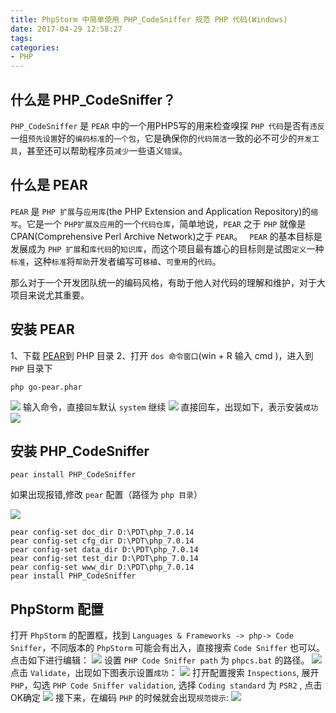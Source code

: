 ```yaml
---
title: PhpStorm 中简单使用 PHP_CodeSniffer 规范 PHP 代码(Windows)
date: 2017-04-29 12:58:27
tags:
categories:
- PHP
---
```


什么是 PHP_CodeSniffer？
-------
`PHP_CodeSniffer` 是 `PEAR` 中的一个用PHP5写的用来检查嗅探 `PHP 代码`是否有`违反`一组`预先设置`好的`编码标准`的`一个包`，它是确保你的`代码简洁`一致的必不可少的`开发工具`，甚至还可以帮助程序员`减少`一些语义`错误`。

什么是 PEAR
-------
`PEAR` 是 `PHP 扩展`与`应用库`(the PHP Extension and Application Repository)的`缩写`。它是一个 `PHP扩展及应用`的一个`代码仓库`，简单地说，`PEAR` 之于 `PHP` 就像是CPAN(Comprehensive Perl Archive Network)之于 `PEAR`。
` PEAR` 的基本目标是发展成为 `PHP 扩展`和`库代码`的`知识库`，而这个项目最有雄心的目标则是试图`定义`一种`标准`，这种`标准`将`帮助`开发者编写可`移植`、`可重用`的`代码`。

那么对于一个开发团队统一的编码风格，有助于他人对代码的理解和维护，对于大项目来说尤其重要。

安装 PEAR
-------
1、下载 [PEAR][1]到 PHP 目录
2、打开 `dos 命令窗口`(win + R 输入 cmd )，进入到 `PHP` 目录下
```
php go-pear.phar
```
![][2]
输入命令，直接`回车`默认 `system` 继续
![][3]
直接回车，出现如下，表示安装`成功`
![][6]

安装 PHP_CodeSniffer
-------
```
pear install PHP_CodeSniffer
```
如果出现报错,修改 `pear` 配置（路径为 `php 目录`）

![][4]
```
pear config-set doc_dir D:\PDT\php_7.0.14
pear config-set cfg_dir D:\PDT\php_7.0.14
pear config-set data_dir D:\PDT\php_7.0.14
pear config-set test_dir D:\PDT\php_7.0.14
pear config-set www_dir D:\PDT\php_7.0.14
pear install PHP_CodeSniffer
```


PhpStorm 配置
-------
打开 `PhpStorm` 的配置框，找到 `Languages & Frameworks -> php-> Code Sniffer`，不同版本的 `PhpStorm` 可能会有出入，直接搜索 `Code Sniffer` 也可以。
点击如下进行编辑：
![][7]
设置 `PHP Code Sniffer path` 为 `phpcs.bat` 的路径。
![][8]
点击 `Validate`，出现如下图表示设置`成功`：
![][9]
打开配置搜索 `Inspections`, 展开 `PHP`，勾选 `PHP Code Sniffer validation`, 选择 `Coding standard` 为 `PSR2` , 点击OK确定
![][10]
接下来，在编码 `PHP` 的时候就会出现`规范提示`:
![][11]


  [1]: http://pear.php.net/go-pear.phar
  [2]: http://olln3wpar.bkt.clouddn.com/image/PHP_CodeSniffer/1.png
  [3]: http://olln3wpar.bkt.clouddn.com/image/PHP_CodeSniffer/2.png
  [4]: http://olln3wpar.bkt.clouddn.com/image/PHP_CodeSniffer/3.png
  [5]: http://olln3wpar.bkt.clouddn.com/image/PHP_CodeSniffer/4.png
  [6]: http://olln3wpar.bkt.clouddn.com/image/PHP_CodeSniffer/5.png
  [7]: http://olln3wpar.bkt.clouddn.com/image/PHP_CodeSniffer/6.png
  [8]: http://olln3wpar.bkt.clouddn.com/image/PHP_CodeSniffer/7.png
  [9]: http://olln3wpar.bkt.clouddn.com/image/PHP_CodeSniffer/8.png
  [10]: http://olln3wpar.bkt.clouddn.com/image/PHP_CodeSniffer/9.png
  [11]: http://olln3wpar.bkt.clouddn.com/image/PHP_CodeSniffer/10.png